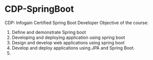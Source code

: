 # CDP-SpringBoot
CDP: Infogain Certified Spring Boot Developer
Objective of the course:
1.	Define and demonstrate Spring boot 
2.	Developing and deploying application using spring boot 
3.	 Design and develop web applications using spring boot 
4.	Develop and deploy applications using JPA and Spring Boot.
5.	 
